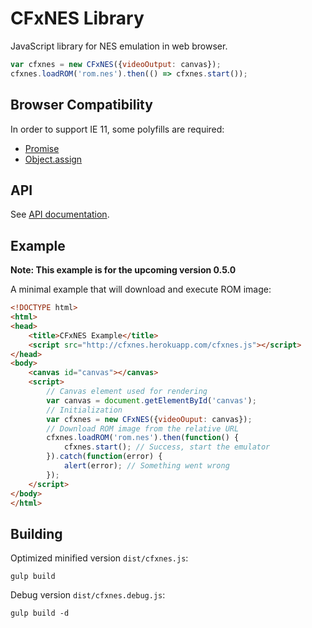 # CFxNES Library

JavaScript library for NES emulation in web browser.

``` javascript
var cfxnes = new CFxNES({videoOutput: canvas});
cfxnes.loadROM('rom.nes').then(() => cfxnes.start());
```

## Browser Compatibility

In order to support IE 11, some polyfills are required:
- [Promise](https://www.npmjs.com/package/promise-polyfill)
- [Object.assign](https://www.npmjs.com/package/object-assign-polyfill)

## API

See [API documentation](docs/api.md).

## Example

**Note: This example is for the upcoming version 0.5.0**

A minimal example that will download and execute ROM image:

``` html
<!DOCTYPE html>
<html>
<head>
    <title>CFxNES Example</title>
    <script src="http://cfxnes.herokuapp.com/cfxnes.js"></script>
</head>
<body>
    <canvas id="canvas"></canvas>
    <script>
        // Canvas element used for rendering
        var canvas = document.getElementById('canvas');
        // Initialization
        var cfxnes = new CFxNES({videoOuput: canvas});
        // Download ROM image from the relative URL
        cfxnes.loadROM('rom.nes').then(function() {
            cfxnes.start(); // Success, start the emulator
        }).catch(function(error) {
            alert(error); // Something went wrong
        });
    </script>
</body>
</html>
```

## Building

Optimized minified version `dist/cfxnes.js`:

    gulp build

Debug version `dist/cfxnes.debug.js`:

    gulp build -d
